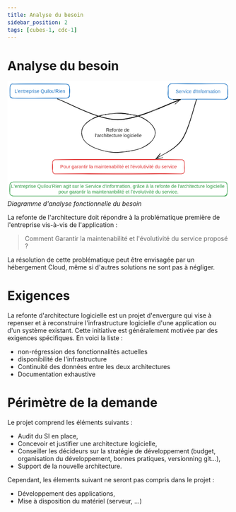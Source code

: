 ```yaml
---
title: Analyse du besoin
sidebar_position: 2
tags: [cubes-1, cdc-1]
---
```


# Analyse du besoin
![Diagramme d'analyse fonctionnelle du besoin](./assets/bete-a-cornes.png)
*Diagramme d'analyse fonctionnelle du besoin*

La refonte de l'architecture doit répondre à la problématique première de l'entreprise vis-à-vis de l'application :
> Comment Garantir la maintenabilité et l'évolutivité du service proposé ?

La résolution de cette problématique peut être envisagée par un hébergement Cloud, même si d'autres solutions ne sont pas à négliger.


# Exigences
La refonte d'architecture logicielle est un projet d'envergure qui vise à repenser et à reconstruire l'infrastructure logicielle d'une application ou d'un système existant. Cette initiative est généralement motivée par des exigences spécifiques. En voici la liste :
- non-régression des fonctionnalités actuelles
- disponibilité de l'infrastructure
- Continuité des données entre les deux architectures
- Documentation exhaustive

# Périmètre de la demande
Le projet comprend les éléments suivants :
- Audit du SI en place,
- Concevoir et justifier  une architecture logicielle,
- Conseiller les décideurs sur la stratégie de développement (budget, organisation du développement, bonnes pratiques, versionning git...),
- Support de la nouvelle architecture.

Cependant, les élements suivant ne seront pas compris dans le projet :
- Développement des applications,
- Mise à disposition du matériel (serveur, ...)